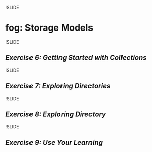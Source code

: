 !SLIDE
# fog: Storage Models

!SLIDE
## *Exercise 6: Getting Started with Collections*

!SLIDE
## *Exercise 7: Exploring Directories*

!SLIDE
## *Exercise 8: Exploring Directory*

!SLIDE
## *Exercise 9: Use Your Learning*
